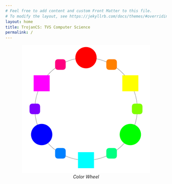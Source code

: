 ```yaml
---
# Feel free to add content and custom Front Matter to this file.
# To modify the layout, see https://jekyllrb.com/docs/themes/#overriding-theme-defaults
layout: home
title: TrojanCS: TVS Computer Science
permalink: /
---
```

<center>
<figure>
 <img width="400" src="/assets/images/top.png" alt="Color Wheel" />
 <figcaption>
 <i>Color Wheel</i>
 </figcaption>
</figure>
